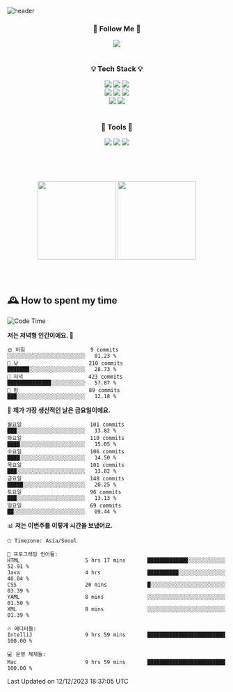![header](https://capsule-render.vercel.app/api?type=waving&color=0:FFE29F,50:FFA99F,100:FF719A&height=300&fontAlignY=40&section=header&text=sung%20eun&fontSize=80&fontColor=FFFFFF)

<div align="center">
	<h3>🐹  Follow Me  🐹</h3>
	<a href="https://velog.io/@saeun05" target="_blank"><img src="https://img.shields.io/badge/Velog-20C997?style=flat&logo=velog&logoColor=white"/></a><br><br>
	<h3>💡  Tech Stack  💡</h3>
	<img src="https://img.shields.io/badge/Java-0078D4?style=flat"/>
	<img src="https://img.shields.io/badge/Spring-6DB33F?style=flat&logo=spring&logoColor=white"/>
	<img src="https://img.shields.io/badge/SpringBoot-6DB33F?style=flat&logo=springboot&logoColor=white"/><br>
	<img src="https://img.shields.io/badge/HTML5-E34F26?style=flat&logo=html5&logoColor=white"/>
	<img src="https://img.shields.io/badge/CSS3-1572B6?style=flat&logo=css3&logoColor=white"/>
	<img src="https://img.shields.io/badge/jQuery-0769AD?style=flat&logo=jquery&logoColor=white"/><br>
	<img src="https://img.shields.io/badge/MySQL-4479A1?style=flat&logo=mysql&logoColor=white"/>
	<img src="https://img.shields.io/badge/oracle-F80000?style=flat&logo=oracle&logoColor=white"/><br><br>
	<h3>🔦  Tools  🔦</h3>
	<img src="https://img.shields.io/badge/intelliJ IDEA-000000?style=flat&logo=intellijidea&logoColor=white"/>
	<img src="https://img.shields.io/badge/Notion-F9DC3E?style=flat&logo=notion&logoColor=white"/>
	<img src="https://img.shields.io/badge/Git-F05032?style=flat&logo=git&logoColor=white"/><br><br>
</div>

<br><br>

<div align="center">
  <img style="height:180px" src="https://github-readme-stats.vercel.app/api?username=sungeunn&show_icons=true&theme=omni&locale=kr"/>
  <img style="height:180px" src="https://github-readme-stats.vercel.app/api/top-langs/?username=sungeunn&theme=omni&layout=compact&locale=kr"/>
</div>

<br><br>

## 🕰 How to spent my time
<!--START_SECTION:waka-->
![Code Time](http://img.shields.io/badge/Code%20Time-312%20hrs%2042%20mins-blue)

**저는 저녁형 인간이에요. 🦉** 

```text
🌞 아침                     9 commits           ░░░░░░░░░░░░░░░░░░░░░░░░░   01.23 % 
🌆 낮　                     210 commits         ███████░░░░░░░░░░░░░░░░░░   28.73 % 
🌃 저녁                     423 commits         ██████████████░░░░░░░░░░░   57.87 % 
🌙 밤　                     89 commits          ███░░░░░░░░░░░░░░░░░░░░░░   12.18 % 
```
📅 **제가 가장 생산적인 날은 금요일이에요.** 

```text
월요일                      101 commits         ███░░░░░░░░░░░░░░░░░░░░░░   13.82 % 
화요일                      110 commits         ████░░░░░░░░░░░░░░░░░░░░░   15.05 % 
수요일                      106 commits         ████░░░░░░░░░░░░░░░░░░░░░   14.50 % 
목요일                      101 commits         ███░░░░░░░░░░░░░░░░░░░░░░   13.82 % 
금요일                      148 commits         █████░░░░░░░░░░░░░░░░░░░░   20.25 % 
토요일                      96 commits          ███░░░░░░░░░░░░░░░░░░░░░░   13.13 % 
일요일                      69 commits          ██░░░░░░░░░░░░░░░░░░░░░░░   09.44 % 
```


📊 **저는 이번주를 이렇게 시간을 보냈어요.** 

```text
🕑︎ Timezone: Asia/Seoul

💬 프로그래밍 언어들: 
HTML                     5 hrs 17 mins       █████████████░░░░░░░░░░░░   52.91 % 
Java                     4 hrs               ██████████░░░░░░░░░░░░░░░   40.04 % 
CSS                      20 mins             █░░░░░░░░░░░░░░░░░░░░░░░░   03.39 % 
YAML                     8 mins              ░░░░░░░░░░░░░░░░░░░░░░░░░   01.50 % 
XML                      8 mins              ░░░░░░░░░░░░░░░░░░░░░░░░░   01.39 % 

🔥 에디터들: 
IntelliJ                 9 hrs 59 mins       █████████████████████████   100.00 % 

💻 운영 체제들: 
Mac                      9 hrs 59 mins       █████████████████████████   100.00 % 
```


 Last Updated on 12/12/2023 18:37:05 UTC
<!--END_SECTION:waka-->

